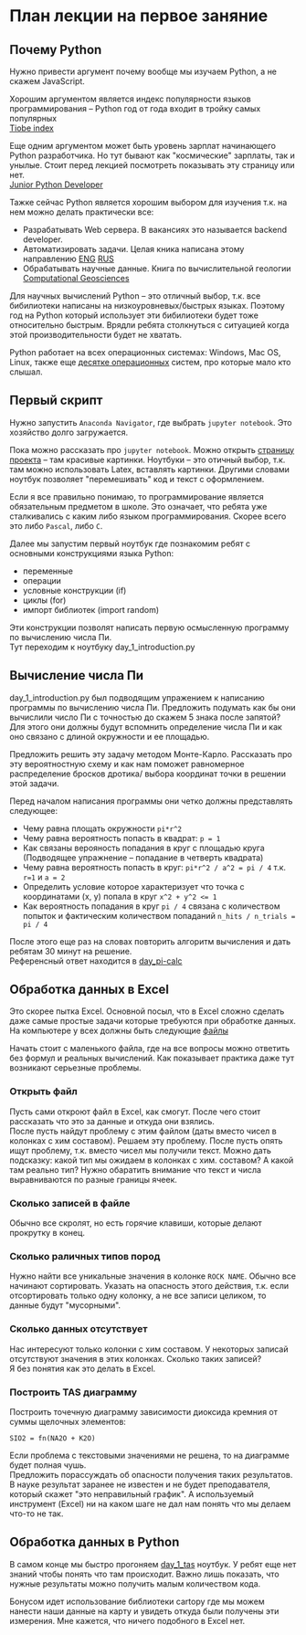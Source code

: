 # План лекции на первое заняние

## Почему Python
Нужно привести аргумент почему вообще мы изучаем Python, а не скажем JavaScript.  

Хорошим аргументом является индекс популярности языков программирования – Python год от года входит в тройку самых популярных  
[Tiobe index](https://www.tiobe.com/tiobe-index/)

Еще одним аргументом может быть уровень зарплат начинающего Python разработчика. Но тут бывают как "космические" зарплаты, так и унылые. 
Стоит перед лекцией посмотреть показывать эту страницу или нет.  
[Junior Python Developer](https://spb.hh.ru/search/vacancy?area=2&excluded_text=c%2B%2B&professional_role=96&search_field=name&search_field=company_name&search_field=description&only_with_salary=true&text=Python+junior&from=suggest_post)

Тажке сейчас Python является хорошим выбором для изучения т.к. на нем можно делать практически все:
* Разрабатывать Web сервера. В вакансиях это называется backend developer.
* Автоматизировать задачи. Целая кника написана этому направлению [ENG](https://www.amazon.com/Automate-Boring-Stuff-Python-2nd/dp/1593279922/ref=sr_1_3?keywords=python&qid=1649318613&sr=8-3) [RUS](https://www.ozon.ru/product/avtomatizatsiya-rutinnyh-zadach-s-pomoshchyu-python-2-e-izdanie-299742749/?asb=ayDCC%252F4CMrO%252BVnw7bECyzsU%252FQI1XJ70jFZ%252FqD403l%252BI%253D&asb2=E5wVOVll5kcOeQeAPaxfm92YhW_AkR0tFzGDlZbHWXn8RvMaqXMrsZej2uJwEz0N&keywords=%D0%90%D0%B2%D1%82%D0%BE%D0%BC%D0%B0%D1%82%D0%B8%D0%B7%D0%B0%D1%86%D0%B8%D1%8F+%D1%80%D1%83%D1%82%D0%B8%D0%BD%D0%BD%D1%8B%D1%85+%D0%B7%D0%B0%D0%B4%D0%B0%D1%87+%D1%81+%D0%BF%D0%BE%D0%BC%D0%BE%D1%89%D1%8C%D1%8E+Python.&sh=xm945QUnJA)
* Обрабатывать научные данные. Книга по вычислительной геологии [Computational Geosciences](https://github.com/nfcd/compGeo)

Для научных вычислений Python – это отличный выбор, т.к. все бибилиотеки написаны на низкоуровневых/быстрых языках. 
Поэтому год на Python который использует эти бибилиотеки будет тоже относительно быстрым. 
Врядли ребята столкнуться с ситуацией когда этой производительности будет не хватать.

Python работает на всех операционных системах: Windows, Mac OS, Linux, также еще [десятке операционных](https://www.python.org/download/other/) систем, про которые мало кто слышал.

## Первый скрипт

Нужно запустить `Anaconda Navigator`, где выбрать `jupyter notebook`. Это хозяйство долго загружается.

Пока можно рассказать про `jupyter notebook`. Можно открыть [страницу проекта](https://jupyter.org/) – там красивые картинки. Ноутбуки – это отичный выбор, 
т.к. там можно использовать Latex, вставлять картинки. Другими словами ноутбук позволяет "перемешивать" код и текст с оформлением.

Если я все правильно понимаю, то программирование является обязательным предметом в школе. 
Это означает, что ребята уже сталкивались с каким либо языком программирования. Скорее всего это либо `Pascal`, либо `C`.

Далее мы запустим первый ноутбук где познакомим ребят с основными конструкциями языка Python:
* переменные
* операции
* условные конструкции (if)
* циклы (for)
* импорт библиотек (import random)

Эти конструкции позволят написать первую осмысленную программу по вычислению числа Пи.  
Тут переходим к ноутбуку day_1_introduction.py

## Вычисление числа Пи

day_1_introduction.py был подводящим упражением к написанию программы по вычислению числа Пи. 
Предложить подумать как бы они вычислили число Пи с точностью до скажем 5 знака после запятой?  
Для этого они должны будут вспомнить определение числа Пи и как оно связано с длиной окружности и ее площадью.

Предложить решить эту задачу методом Монте-Карло. Рассказать про эту вероятностную схему и как нам поможет равномерное распределение бросков дротика/ выбора координат точки в решении этой задачи.

Перед началом написания программы они четко должны представлять следующее:
* Чему равна площать окружности `pi*r^2`
* Чему равна вероятность попасть в квадрат: `p = 1`
* Как связаны верояность попадания в круг с площадью круга (Подводящее упражнение – попадание в четверть квадрата)
* Чему равна вероятность попасть в круг: `pi*r^2 / a^2 = pi / 4` т.к. `r=1` и `a = 2`
* Определить условие которое характеризует что точка с координатами (x, y) попала в круг `x^2 + y^2 <= 1`
* Как вероятность попадания в круг `pi / 4` связана с количеством попыток и фактическим количеством попаданий `n_hits / n_trials = pi / 4`

После этого еще раз на словах повторить алгоритм вычисления и дать ребятам 30 минут на решение.  
Референсный ответ находится в [day_pi-calc](https://github.com/rzaitov/earth_spbu/blob/main/day_pi-calc.ipynb)

## Обработка данных в Excel

Это скорее пытка Excel. Основной посыл, что в Excel сложно сделать даже самые простые задачи которые требуются при обработке данных.
На компьютере у всех должны быть следующие [файлы](https://github.com/rzaitov/earth_spbu/tree/main/data)

Начать стоит с маленького файла, где на все вопросы можно ответить без формул и реальных вычислений. Как показывает практика даже тут возникают серьезные проблемы.

### Открыть файл
Пусть сами откроют файл в Excel, как смогут.  После чего стоит рассказать что это за данные и откуда они взялись.  
После пусть найдут проблему с этим файлом (даты вместо чисел в колонках с хим составом). Решаем эту проблему.
После пусть опять ищут проблему, т.к. вместо чисел мы получили текст. Можно дать подсказку: какой тип мы ожидаем в колонках с хим. составом? А какой там реально тип? Нужно обаратить внимание что текст и числа выравниваются по разные границы ячеек.

### Сколько записей в файле
Обычно все скролят, но есть горячие клавиши, которые делают прокрутку в конец.

### Сколько раличных типов пород
Нужно найти все уникальные значения в колонке `ROCK NAME`. Обычно все начинают сортировать. Указать на опасность этого действия, т.к. если отсортировать только одну колонку, а не все записи целиком, то данные будут "мусорными".

### Сколько данных отсутствует
Нас интересуют только колонки с хим составом. У некоторых записай отсутствуют значения в этих колонках. Сколько таких записей?  
Я без понятия как это делать в Excel.

### Построить TAS диаграмму
Построить точечную диаграмму зависимости диоксида кремния от суммы щелочных элементов:
```
SIO2 = fn(NA2O + K2O)
```
Если проблема с текстовыми значениями не решена, то на диаграмме будет полная чушь.  
Предложить порассуждать об опасности получения таких результатов. В науке результат заранее не известен и не будет преподавателя, который скажет "это неправильный график". А используемый инструмент (Excel) ни на каком шаге не дал нам понять что мы делаем что-то не так.

## Обработка данных в Python

В самом конце мы быстро прогоняем [day_1_tas](https://github.com/rzaitov/earth_spbu/blob/main/day_1_tas.ipynb) ноутбук. У ребят еще нет знаний чтобы понять что там происходит. Важно лишь показать, что нужные результаты можно получить малым количеством кода.

Бонусом идет использование библиотеки cartopy где мы можем нанести наши данные на карту и увидеть откуда были получены эти измерения. Мне кажется, что ничего подобного в Excel нет.


